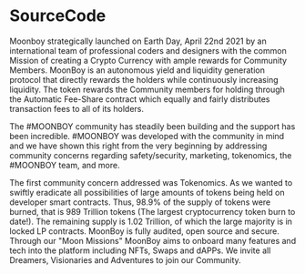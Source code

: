 # SourceCode

Moonboy strategically launched on Earth Day, April 22nd 2021 by an international team of professional coders and designers with the common Mission of creating a Crypto Currency with ample rewards for Community Members. MoonBoy is an autonomous yield and liquidity generation protocol that directly rewards the holders while continuously increasing liquidity. The token rewards the Community members for holding through the Automatic Fee-Share contract which equally and fairly distributes transaction fees to all of its holders.

The #MOONBOY community has steadily been building and the support has been incredible. #MOONBOY was developed with the community in mind and we have shown this right from the very beginning by addressing community concerns regarding safety/security, marketing, tokenomics, the #MOONBOY team, and more.

The first community concern addressed was Tokenomics. As we wanted to swiftly eradicate all possibilities of large amounts of tokens being held on developer smart contracts. Thus, 98.9% of the supply of tokens were burned, that is 989 Trillion tokens (The largest cryptocurrency token burn to date!). The remaining supply is 1.02 Trillion, of which the large majority is in locked LP contracts. MoonBoy is fully audited, open source and secure. Through our "Moon Missions" MoonBoy aims to onboard many features and tech into the platform including NFTs, Swaps and dAPPs. We invite all Dreamers, Visionaries and Adventures to join our Community. 


